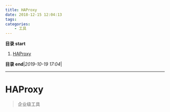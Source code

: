 ```yaml
---
title: HAProxy
date: 2018-12-15 12:04:13
tags: 
categories: 
    - 工具
---
```


**目录 start**
 
1. [HAProxy](#haproxy)

**目录 end**|_2019-10-19 17:04_|
****************************************
# HAProxy
> 企业级工具


